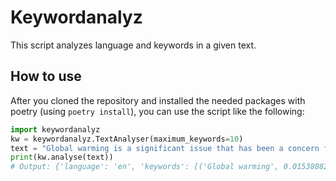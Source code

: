 # Keywordanalyz

This script analyzes language and keywords in a given text.

## How to use
After you cloned the repository and installed the needed packages with poetry (using `poetry install`), you can use the script like the following:
```python
import keywordanalyz
kw = keywordanalyz.TextAnalyser(maximum_keywords=10)
text = "Global warming is a significant issue that has been a concern for many years."
print(kw.analyse(text))
# Output: {'language': 'en', 'keywords': [('Global warming', 0.015380821171891606), ('significant issue', 0.02570861714399338), ('Global', 0.09568045026443411), ('years', 0.09568045026443411), ('warming', 0.15831692877998726), ('significant', 0.15831692877998726), ('issue', 0.15831692877998726), ('concern', 0.15831692877998726)]}
```
